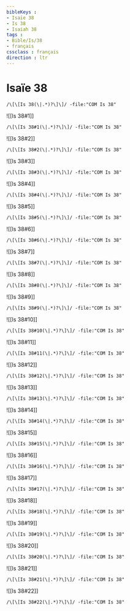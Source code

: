 ```yaml
---
bibleKeys : 
- Isaïe 38
- Is 38
- Isaiah 38
tags : 
- Bible/Is/38
- français
cssclass : français
direction : ltr
---
```


# Isaïe 38

```query
/\[\[Is 38(\|.*)?\]\]/ -file:"COM Is 38"
```



![[Is 38#1]]

```query
/\[\[Is 38#1(\|.*)?\]\]/ -file:"COM Is 38"
```

![[Is 38#2]]

```query
/\[\[Is 38#2(\|.*)?\]\]/ -file:"COM Is 38"
```

![[Is 38#3]]

```query
/\[\[Is 38#3(\|.*)?\]\]/ -file:"COM Is 38"
```

![[Is 38#4]]

```query
/\[\[Is 38#4(\|.*)?\]\]/ -file:"COM Is 38"
```

![[Is 38#5]]

```query
/\[\[Is 38#5(\|.*)?\]\]/ -file:"COM Is 38"
```

![[Is 38#6]]

```query
/\[\[Is 38#6(\|.*)?\]\]/ -file:"COM Is 38"
```

![[Is 38#7]]

```query
/\[\[Is 38#7(\|.*)?\]\]/ -file:"COM Is 38"
```

![[Is 38#8]]

```query
/\[\[Is 38#8(\|.*)?\]\]/ -file:"COM Is 38"
```

![[Is 38#9]]

```query
/\[\[Is 38#9(\|.*)?\]\]/ -file:"COM Is 38"
```

![[Is 38#10]]

```query
/\[\[Is 38#10(\|.*)?\]\]/ -file:"COM Is 38"
```

![[Is 38#11]]

```query
/\[\[Is 38#11(\|.*)?\]\]/ -file:"COM Is 38"
```

![[Is 38#12]]

```query
/\[\[Is 38#12(\|.*)?\]\]/ -file:"COM Is 38"
```

![[Is 38#13]]

```query
/\[\[Is 38#13(\|.*)?\]\]/ -file:"COM Is 38"
```

![[Is 38#14]]

```query
/\[\[Is 38#14(\|.*)?\]\]/ -file:"COM Is 38"
```

![[Is 38#15]]

```query
/\[\[Is 38#15(\|.*)?\]\]/ -file:"COM Is 38"
```

![[Is 38#16]]

```query
/\[\[Is 38#16(\|.*)?\]\]/ -file:"COM Is 38"
```

![[Is 38#17]]

```query
/\[\[Is 38#17(\|.*)?\]\]/ -file:"COM Is 38"
```

![[Is 38#18]]

```query
/\[\[Is 38#18(\|.*)?\]\]/ -file:"COM Is 38"
```

![[Is 38#19]]

```query
/\[\[Is 38#19(\|.*)?\]\]/ -file:"COM Is 38"
```

![[Is 38#20]]

```query
/\[\[Is 38#20(\|.*)?\]\]/ -file:"COM Is 38"
```

![[Is 38#21]]

```query
/\[\[Is 38#21(\|.*)?\]\]/ -file:"COM Is 38"
```

![[Is 38#22]]

```query
/\[\[Is 38#22(\|.*)?\]\]/ -file:"COM Is 38"
```

